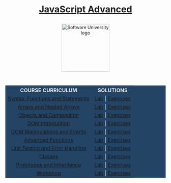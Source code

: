<!DOCTYPE html>
<html lang="en">

<head>
    <meta charset="UTF-8">
    <meta http-equiv="X-UA-Compatible" content="IE=edge">
    <meta name="viewport" content="width=device-width, initial-scale=1.0">
    <title>Document</title>
</head>

<body>
    <div align="center">
        <h1 style="color:white">
            <a href="https://github.com/beinsaduno/SoftUni-Software-Engineering/tree/main/JavaScript/M03_JavaScriptAdvanced/L00_CourseIntroduction"
                target="_blank">JavaScript Advanced</a>
        </h1>
        <a href="https://softuni.bg/curriculum" target="_blank">
            <img src="https://upload.wikimedia.org/wikipedia/commons/7/76/Logo_Software_University_%28SoftUni%29_-_blue.png"
                alt="Software University logo" style="position:relative; width:150px; padding:10px; margin: 0 auto;">
        </a>
    </div>
    <br>
    <div align="center">
        <table style="width:100%; max-width:1000px; background-color:#234465; color:#e4e4e4">
            <tr>
                <th style="text-align:center; vertical-align: middle;">COURSE CURRICULUM</th>
                <th style="text-align:center; vertical-align: middle;">SOLUTIONS</th>
            </tr>
            <tr>
                <td style="text-align:center; vertical-align: middle;">
                    <a href="https://github.com/beinsaduno/SoftUni-Software-Engineering/tree/main/JavaScript/M03_JavaScriptAdvanced/L01_SyntaxFunctionsAndStatements/Presentation"
                        target="_blank">Syntax, Functions and Statements</a>
                </td>
                <td style="text-align:center; vertical-align: middle;">
                    <a href="https://github.com/beinsaduno/SoftUni-Software-Engineering/tree/main/JavaScript/M03_JavaScriptAdvanced/L01_SyntaxFunctionsAndStatements/Lab"
                        target="_blank">Lab</a> |
                    <a href="https://github.com/beinsaduno/SoftUni-Software-Engineering/tree/main/JavaScript/M03_JavaScriptAdvanced/L01_SyntaxFunctionsAndStatements/Exercises"
                        target="_blank">Exercises</a>
                </td>
            </tr>
            <tr>
                <td style="text-align:center; vertical-align: middle;">
                    <a href="https://github.com/beinsaduno/SoftUni-Software-Engineering/tree/main/JavaScript/M03_JavaScriptAdvanced/L02_ArraysAndNestedArrays/Presentation"
                        target="_blank">Arrays and Nested Arrays</a>
                </td>
                <td style="text-align:center; vertical-align: middle;">
                    <a href="https://github.com/beinsaduno/SoftUni-Software-Engineering/tree/main/JavaScript/M03_JavaScriptAdvanced/L02_ArraysAndNestedArrays/Lab"
                        target="_blank">Lab</a> |
                    <a href="https://github.com/beinsaduno/SoftUni-Software-Engineering/tree/main/JavaScript/M03_JavaScriptAdvanced/L02_ArraysAndNestedArrays/Exercises"
                        target="_blank">Exercises</a>
                </td>
            </tr>
            <tr>
                <td style="text-align:center; vertical-align: middle;">
                    <a href="https://github.com/beinsaduno/SoftUni-Software-Engineering/tree/main/JavaScript/M03_JavaScriptAdvanced/L03_ObjectsAndComposition/Presentation"
                        target="_blank">Objects and Composition</a>
                </td>
                <td style="text-align:center; vertical-align: middle;">
                    <a href="https://github.com/beinsaduno/SoftUni-Software-Engineering/tree/main/JavaScript/M03_JavaScriptAdvanced/L03_ObjectsAndComposition/Lab"
                        target="_blank">Lab</a> |
                    <a href="https://github.com/beinsaduno/SoftUni-Software-Engineering/tree/main/JavaScript/M03_JavaScriptAdvanced/L03_ObjectsAndComposition/Exercises"
                        target="_blank">Exercises</a>
                </td>
            </tr>
            <tr>
                <td style="text-align:center; vertical-align: middle;">
                    <a href="" target="_blank">DOM Introduction</a>
                </td>
                <td style="text-align:center; vertical-align: middle;">
                    <a href="" target="_blank">Lab</a> |
                    <a href="" target="_blank">Exercises</a>
                </td>
            </tr>
            <tr>
                <td style="text-align:center; vertical-align: middle;">
                    <a href="" target="_blank">DOM Manipulations and Events</a>
                </td>
                <td style="text-align:center; vertical-align: middle;">
                    <a href="" target="_blank">Lab</a> |
                    <a href="" target="_blank">Exercises</a>
                </td>
            </tr>
            <tr>
                <td style="text-align:center; vertical-align: middle;">
                    <a href="" target="_blank">Advanced Functions</a>
                </td>
                <td style="text-align:center; vertical-align: middle;">
                    <a href="" target="_blank">Lab</a> |
                    <a href="" target="_blank">Exercises</a>
                </td>
            </tr>
            <tr>
                <td style="text-align:center; vertical-align: middle;">
                    <a href="" target="_blank">Unit Testing and Error Handling</a>
                </td>
                <td style="text-align:center; vertical-align: middle;">
                    <a href="" target="_blank">Lab</a> |
                    <a href="" target="_blank">Exercises</a>
                </td>
            </tr>
            <tr>
                <td style="text-align:center; vertical-align: middle;">
                    <a href="" target="_blank">Classes</a>
                </td>
                <td style="text-align:center; vertical-align: middle;">
                    <a href="" target="_blank">Lab</a> |
                    <a href="" target="_blank">Exercises</a>
                </td>
            </tr>
            <tr>
                <td style="text-align:center; vertical-align: middle;">
                    <a href="" target="_blank">Prototypes and Inheritance</a>
                </td>
                <td style="text-align:center; vertical-align: middle;">
                    <a href="" target="_blank">Lab</a> |
                    <a href="" target="_blank">Exercises</a>
                </td>
            </tr>
            <tr>
                <td style="text-align:center; vertical-align: middle;">
                    <a href="" target="_blank">Workshop</a>
                </td>
                <td style="text-align:center; vertical-align: middle;">
                    <a href="" target="_blank">Lab</a> |
                    <a href="" target="_blank">Exercises</a>
                </td>
            </tr>
</body>

</html>
